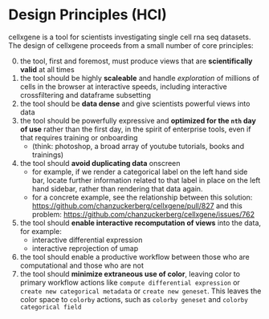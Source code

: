 # Design Principles (HCI)

cellxgene is a tool for scientists investigating single cell rna seq datasets. The design of cellxgene proceeds from a small number of core principles:

0. the tool, first and foremost, must produce views that are **scientifically valid** at all times
1. the tool should be highly **scaleable** and handle *exploration* of millions of cells in the browser at interactive speeds, including interactive crossfiltering and dataframe subsetting
2. the tool should be **data dense** and give scientists powerful views into data
3. the tool should be powerfully expressive and **optimized for the `nth` day of use** rather than the first day, in the spirit of enterprise tools, even if that requires training or onboarding 
    - (think: photoshop, a broad array of youtube tutorials, books and trainings)
4. the tool should **avoid duplicating data** onscreen 
    - for example, if we render a categorical label on the left hand side bar, locate further information related to that label in place on the left hand sidebar, rather than rendering that data again.
    - for a concrete example, see the relationship between this solution: https://github.com/chanzuckerberg/cellxgene/pull/827 and this problem: https://github.com/chanzuckerberg/cellxgene/issues/762
5. the tool should **enable interactive recomputation of views** into the data, for example: 
    - interactive differential expression
    - interactive reprojection of umap
6. the tool should enable a productive workflow between those who are computational and those who are not
7. the tool should **minimize extraneous use of color**, leaving color to primary workflow actions like `compute differential expression` or `create new categorical metadata` or `create new geneset`. This leaves the color space to `colorby` actions, such as `colorby geneset` and `colorby categorical field`
